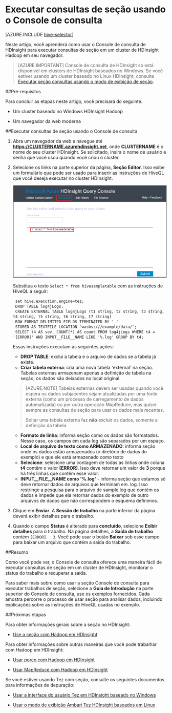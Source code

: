 <properties
   pageTitle="Use a seção Hadoop no Console de consulta de HDInsight | Microsoft Azure"
   description="Saiba como usar o Console de consulta baseado na web para executar consultas de seção em um cluster de HDInsight Hadoop em seu navegador."
   services="hdinsight"
   documentationCenter=""
   authors="Blackmist"
   manager="jhubbard"
   editor="cgronlun"
    tags="azure-portal"/>

<tags
   ms.service="hdinsight"
   ms.devlang="na"
   ms.topic="article"
   ms.tgt_pltfrm="na"
   ms.workload="big-data"
   ms.date="09/20/2016"
   ms.author="larryfr"/>

# <a name="run-hive-queries-using-the-query-console"></a>Executar consultas de seção usando o Console de consulta

[AZURE.INCLUDE [hive-selector](../../includes/hdinsight-selector-use-hive.md)]

Neste artigo, você aprenderá como usar o Console de consulta de HDInsight para executar consultas de seção em um cluster de HDInsight Hadoop em seu navegador.

> [AZURE.IMPORTANT] Console de consulta de HDInsight só está disponível em clusters de HDInsight baseados no Windows. Se você estiver usando um cluster baseado no Linux HDInsight, consulte [Executar seção consultas usando o modo de exibição de seção](hdinsight-hadoop-use-hive-ambari-view.md).


##<a id="prereq"></a>Pré-requisitos

Para concluir as etapas neste artigo, você precisará do seguinte.

* Um cluster baseado no Windows HDInsight Hadoop

* Um navegador da web moderna

##<a id="run"></a>Executar consultas de seção usando o Console de consulta

1. Abra um navegador da web e navegue até __https://CLUSTERNAME.azurehdinsight.net__, onde __CLUSTERNAME__ é o nome do seu cluster HDInsight. Se solicitado, insira o nome de usuário e senha que você usou quando você criou o cluster.


2. Selecione os links na parte superior da página, **Seção Editor**. Isso exibe um formulário que pode ser usado para inserir as instruções de HiveQL que você deseja executar no cluster HDInsight.

    ![o editor de seção](./media/hdinsight-hadoop-use-hive-query-console/queryconsole.png)

    Substitua o texto `Select * from hivesampletable` com as instruções de HiveQL a seguir:

        set hive.execution.engine=tez;
        DROP TABLE log4jLogs;
        CREATE EXTERNAL TABLE log4jLogs (t1 string, t2 string, t3 string, t4 string, t5 string, t6 string, t7 string)
        ROW FORMAT DELIMITED FIELDS TERMINATED BY ' '
        STORED AS TEXTFILE LOCATION 'wasbs:///example/data/';
        SELECT t4 AS sev, COUNT(*) AS count FROM log4jLogs WHERE t4 = '[ERROR]' AND INPUT__FILE__NAME LIKE '%.log' GROUP BY t4;

    Essas instruções executam as seguintes ações:

    * **DROP TABLE**: exclui a tabela e o arquivo de dados se a tabela já existe.
    * **Criar tabela externa**: cria uma nova tabela 'external' na seção. Tabelas externas armazenam apenas a definição de tabela na seção; os dados são deixados no local original.

    > [AZURE.NOTE] Tabelas externas devem ser usadas quando você espera os dados subjacentes sejam atualizadas por uma fonte externa (como um processo de carregamento de dados automatizada) ou por outra operação MapReduce, mas quiser sempre as consultas de seção para usar os dados mais recentes.
    >
    > Soltar uma tabela externa faz **não** excluir os dados, somente a definição da tabela.

    * **Formato de linha**: informa seção como os dados são formatados. Nesse caso, os campos em cada log são separados por um espaço.
    * **Local de arquivo de texto como ARMAZENADO**: informa seção onde os dados estão armazenados (o diretório de dados do exemplo) e que ele está armazenado como texto
    * **Selecione**: selecione uma contagem de todas as linhas onde coluna **t4** contêm o valor **[ERROR]**. Isso deve retornar um valor de **3** porque há três linhas que contêm esse valor.
    * **INPUT__FILE__NAME como '%.log'** - informa seção que estamos só deve retornar dados de arquivos que terminam em. log. Isso restringe a pesquisa para o arquivo de sample.log que contém os dados e impede que ela retornar dados do exemplo de outro arquivos de dados que não correspondem o esquema definimos.

2. Clique em **Enviar**. A **Sessão de trabalho** na parte inferior da página deverá exibir detalhes para o trabalho.

3. Quando o campo **Status** é alterado para **concluído**, selecione **Exibir detalhes** para o trabalho. Na página detalhes, a **Saída de trabalho** contém `[ERROR]   3`. Você pode usar o botão **Baixar** sob esse campo para baixar um arquivo que contém a saída do trabalho.


##<a id="summary"></a>Resumo

Como você pode ver, o Console de consulta oferece uma maneira fácil de executar consultas de seção em um cluster de HDInsight, monitorar o status do trabalho e recuperar a saída.

Para saber mais sobre como usar a seção Console de consulta para executar trabalhos de seção, selecione a **Guia de Introdução** na parte superior do Console de consulta, use os exemplos fornecidos. Cada amostra percorre o processo de usar seção para analisar dados, incluindo explicações sobre as instruções de HiveQL usadas no exemplo.

##<a id="nextsteps"></a>Próximas etapas

Para obter informações gerais sobre a seção no HDInsight:

* [Use a seção com Hadoop em HDInsight](hdinsight-use-hive.md)

Para obter informações sobre outras maneiras que você pode trabalhar com Hadoop em HDInsight:

* [Usar porco com Hadoop em HDInsight](hdinsight-use-pig.md)

* [Usar MapReduce com Hadoop em HDInsight](hdinsight-use-mapreduce.md)

Se você estiver usando Tez com seção, consulte os seguintes documentos para informações de depuração:

* [Usar a interface do usuário Tez em HDInsight baseado no Windows](hdinsight-debug-tez-ui.md)

* [Usar o modo de exibição Ambari Tez HDInsight baseados em Linux](hdinsight-debug-ambari-tez-view.md)

[1]: ../HDInsight/hdinsight-hadoop-visual-studio-tools-get-started.md

[hdinsight-sdk-documentation]: http://msdnstage.redmond.corp.microsoft.com/library/dn479185.aspx

[azure-purchase-options]: http://azure.microsoft.com/pricing/purchase-options/
[azure-member-offers]: http://azure.microsoft.com/pricing/member-offers/
[azure-free-trial]: http://azure.microsoft.com/pricing/free-trial/

[apache-tez]: http://tez.apache.org
[apache-hive]: http://hive.apache.org/
[apache-log4j]: http://en.wikipedia.org/wiki/Log4j
[hive-on-tez-wiki]: https://cwiki.apache.org/confluence/display/Hive/Hive+on+Tez
[import-to-excel]: http://azure.microsoft.com/documentation/articles/hdinsight-connect-excel-power-query/


[hdinsight-use-oozie]: hdinsight-use-oozie.md
[hdinsight-analyze-flight-data]: hdinsight-analyze-flight-delay-data.md



[hdinsight-storage]: hdinsight-hadoop-use-blob-storage.md

[hdinsight-provision]: hdinsight-provision-clusters.md
[hdinsight-submit-jobs]: hdinsight-submit-hadoop-jobs-programmatically.md
[hdinsight-upload-data]: hdinsight-upload-data.md
[hdinsight-get-started]: hdinsight-hadoop-linux-tutorial-get-started.md

[Powershell-install-configure]: powershell-install-configure.md
[powershell-here-strings]: http://technet.microsoft.com/library/ee692792.aspx


[img-hdi-hive-powershell-output]: ./media/hdinsight-use-hive/HDI.Hive.PowerShell.Output.png
